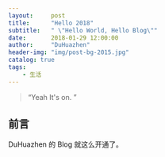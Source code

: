 ```yaml
---
layout:     post
title:      "Hello 2018"
subtitle:   " \"Hello World, Hello Blog\""
date:       2018-01-29 12:00:00
author:     "DuHuazhen"
header-img: "img/post-bg-2015.jpg"
catalog: true
tags:
    - 生活
---
```


> “Yeah It's on. ”


## 前言

DuHuazhen 的 Blog 就这么开通了。



